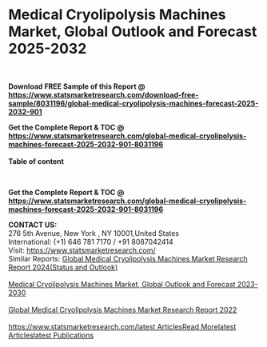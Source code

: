 <h1>Medical Cryolipolysis Machines Market, Global Outlook and Forecast 2025-2032</h1><br/><p><strong>Download FREE Sample of this Report @ <a href="https://www.statsmarketresearch.com/download-free-sample/8031196/global-medical-cryolipolysis-machines-forecast-2025-2032-901">https://www.statsmarketresearch.com/download-free-sample/8031196/global-medical-cryolipolysis-machines-forecast-2025-2032-901</a></strong></p><div><b>Get the Complete Report & TOC @ <a href="https://www.statsmarketresearch.com/global-medical-cryolipolysis-machines-forecast-2025-2032-901-8031196">https://www.statsmarketresearch.com/global-medical-cryolipolysis-machines-forecast-2025-2032-901-8031196</a></b></div><br><b>Table of content</b><p><br><div><b>Get the Complete Report & TOC @ <a href="https://www.statsmarketresearch.com/global-medical-cryolipolysis-machines-forecast-2025-2032-901-8031196">https://www.statsmarketresearch.com/global-medical-cryolipolysis-machines-forecast-2025-2032-901-8031196</a></b></div></p> <b>CONTACT US:</b><br>276 5th Avenue, New York , NY 10001,United States<br>International: (+1) 646 781 7170 / +91 8087042414<br>Visit: <a href="https://www.statsmarketresearch.com/">https://www.statsmarketresearch.com/</a><br>Similar Reports: <a href="https://www.statsmarketresearch.com/global-medical-cryolipolysis-machines-forecast-2025-2032-901-8031196">Global Medical Cryolipolysis Machines Market Research Report 2024(Status and Outlook)</a><br/><br/><a href="https://www.statsmarketresearch.com/global-medical-cryolipolysis-machines-forecast-2025-2032-901-8031196">Medical Cryolipolysis Machines Market, Global Outlook and Forecast 2023-2030</a><br/><br/><a href="https://www.statsmarketresearch.com/global-medical-cryolipolysis-machines-forecast-2025-2032-901-8031196">Global Medical Cryolipolysis Machines Market Research Report 2022</a><br/><br/><a href="https://gyeongbokgung.com">https://www.statsmarketresearch.com/</a><a href="https://hallyeomaritime.com">latest Articles</a><a href="https://jingwansa.com">Read More</a><a href=https://nguoiviet.jp/">latest Articles</a><a href="https://www.intelmarketresearch.com/">latest Publications</a>